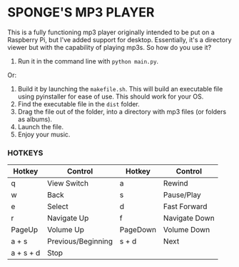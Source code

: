 # SPONGE'S MP3 PLAYER
This is a fully functioning mp3 player originally intended to be put on a Raspberry Pi, but I've added support for desktop.
Essentially, it's a directory viewer but with the capability of playing mp3s.
So how do you use it?
1. Run it in the command line with `python main.py`.

Or:
1. Build it by launching the `makefile.sh`. This will build an executable file using pyinstaller for ease of use. This should work for your OS.
2. Find the executable file in the `dist` folder.
3. Drag the file out of the folder, into a directory with mp3 files (or folders as albums).
4. Launch the file.
5. Enjoy your music.

### HOTKEYS
|Hotkey|Control|Hotkey|Control|
|------|-------|------|-------|
|q|View Switch|a|Rewind
|w|Back|s|Pause/Play|
|e|Select|d|Fast Forward|
|r|Navigate Up|f|Navigate Down|
|PageUp|Volume Up|PageDown|Volume Down|
|a + s|Previous/Beginning|s + d|Next|
|a + s + d|Stop|
